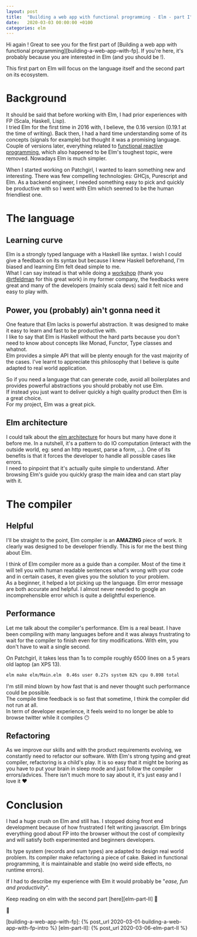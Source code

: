 ```yaml
---
layout: post
title:  "Building a web app with functional programming - Elm - part I"
date:   2020-03-03 00:00:00 +0100
categories: elm
---
```


Hi again ! Great to see you for the first part of [Building a web app with functional programming][building-a-web-app-with-fp].
If you're here, it's probably because you are interested in Elm (and you should be !).

This first part on Elm will focus on the language itself and the second part on its ecosystem.

# Background

It should be said that before working with Elm, I had prior experiences with FP (Scala, Haskell, Lisp). <br/>
I tried Elm for the first time in 2016 with, I believe, the 0.16 version (0.19.1 at the time of writing). Back then, I had a hard time understanding some of its concepts (signals for example) but thought it was a promising language. <br/>
Couple of versions later, everything related to [functional reactive programming](https://elm-lang.org/news/farewell-to-frp), which also happened to be Elm's toughest topic, were removed. Nowadays Elm is much simpler.

When I started working on Patchgirl, I wanted to learn something new and interesting. There was few compelling technologies: GHCjs, Purescript and Elm. As a backend engineer, I needed something easy to pick and quickly be productive with so I went with Elm which seemed to be the human friendliest one.

# The language

## Learning curve

Elm is a strongly typed language with a Haskell like syntax. I wish I could give a feedback on its syntax but because I knew Haskell beforehand, I'm biased and learning Elm felt dead simple to me.<br/>
What I can say instead is that while doing a [workshop](https://github.com/rtfeldman/elm-0.19-workshop) (thank you [@rtfeldman](https://twitter.com/rtfeldman) for this great work) in my former company, the feedbacks were great and many of the developers (mainly scala devs) said it felt nice and easy to play with.

## Power, you (probably) ain't gonna need it

One feature that Elm lacks is powerful abstraction. It was designed to make it easy to learn and fast to be productive with.<br/>
I like to say that Elm is Haskell without the hard parts because you don't need to know about concepts like Monad, Functor, Type classes and whatnot. <br/>
Elm provides a simple API that will be plenty enough for the vast majority of the cases. I've learnt to appreciate this philosophy that I believe is quite adapted to real world application.

So if you need a language that can generate code, avoid all boilerplates and provides powerful abstractions you should probably not use Elm. <br/>
If instead you just want to deliver quickly a high quality product then Elm is a great choice. <br/>
For my project, Elm was a great pick.

## Elm architecture

I could talk about the [elm architecture](https://guide.elm-lang.org/architecture/) for hours but many have done it before me. In a nutshell, it's a pattern to do IO computation (interact with the outside world, eg: send an http request, parse a form, ...). One of its benefits is that it forces the developer to handle all possible cases like errors. <br/>
I need to pinpoint that it's actually quite simple to understand. After browsing Elm's guide you quickly grasp the main idea and can start play with it.

# The compiler

## Helpful

I'll be straight to the point, Elm compiler is an **AMAZING** piece of work. It clearly was designed to be developer friendly. This is for me the best thing about Elm.

I think of Elm compiler more as a guide than a compiler. Most of the time it will tell you with human readable sentences what's wrong with your code and in certain cases, it even gives you the solution to your problem. <br/>
As a beginner, it helped a lot picking up the language. Elm error message are both accurate and helpful. I almost never needed to google an incomprehensible error which is quite a delightful experience.

## Performance

Let me talk about the compiler's performance. Elm is a real beast. I have been compiling with many languages before and it was always frustrating to wait for the compiler to finish even for tiny modifications. With elm, you don't have to wait a single second.

On Patchgirl, it takes less than 1s to compile roughly 6500 lines on a 5 years old laptop (an XPS 13).
```bash
elm make elm/Main.elm  0.46s user 0.27s system 82% cpu 0.898 total
```

I'm still mind blown by how fast that is and never thought such performance could be possible. <br/>
The compile time feedback is so fast that sometime, I think the compiler did not run at all. <br/>
In term of developer experience, it feels weird to no longer be able to browse twitter while it compiles 😶

## Refactoring

As we improve our skills and with the product requirements evolving, we constantly need to refactor our software. With Elm's strong typing and great compiler, refactoring is a child's play.
It is so easy that it might be boring as you have to put your brain in sleep mode and just follow the compiler errors/advices.
There isn't much more to say about it, it's just easy and I love it ❤️

# Conclusion

I had a huge crush on Elm and still has. I stopped doing front end development because of how frustrated I felt writing javascript. Elm brings everything good about FP into the browser without the cost of complexity and will satisfy both experimented and beginners developers.

Its type system (records and sum types) are adapted to design real world problem. Its compiler make refactoring a piece of cake. Baked in functional programming, it is maintainable and stable (no weird side effects, no runtime errors).

If I had to describe my experience with Elm it would probably be "*ease, fun and productivity*".

Keep reading on elm with the second part [here][elm-part-II] :bookmark:

:cactus:

[building-a-web-app-with-fp]: {% post_url 2020-03-01-building-a-web-app-with-fp-intro %}
[elm-part-II]: {% post_url 2020-03-06-elm-part-II %}

